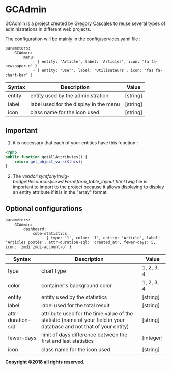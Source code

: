 # GCAdmin

GCAdmin is a project created by [Gregory Cascales](https://www.cascales.fr/) to reuse several types of administrations in different web projects.

The configuration will be mainly in the config/services.yaml file :
```
parameters:
    GCAdmin:
        menu:
            - { entity: 'Article', label: 'Articles', icon: 'fa fa-newspaper-o' }
            - { entity: 'User', label: 'Utilisateurs', icon: 'fas fa-chart-bar' }
```

| Syntax  | Description |   Value    |
|---------|-------------|------------|
| entity | entity used by the administration | [string] |
| label | label used for the display in the menu | [string] |
| icon | class name for the icon used | [string] |

## Important

1. it is necessary that each of your entities have this function :
```php
<?php
public function getAllAttributes() {
    return get_object_vars($this);
}
```

2. The *vendor\symfony\twig-bridge\Resources\views\Form\form_table_layout.html.twig* file is important to import to the project because it allows displaying to display an entity attribute if it is in the "array" format.

## Optional configurations

```
parameters:
    GCAdmin:
        dashboard:
            cube-statistics:
                - { type: '1', color: '1', entity: 'Article', label: 'Articles postés', attr-duration-sql: 'created_at', fewer-days: 5, icon: 'zmdi zmdi-account-o' }
```

| Syntax  | Description |   Value    |
|---------|-------------|------------|
| type  | chart type    | 1, 2, 3, 4 |
| color | container's background color| 1, 2, 3, 4 |
| entity | entity used by the statistics | [string] |
| label | label used for the total result | [string] |
| attr-duration-sql | attribute used for the time value of the statistic (name of your field in your database and not that of your entity) | [string] |
| fewer-days | limit of days difference between the first and last statistics | [integer] |
| icon | class name for the icon used | [string] |



**Copyright ©2018 all rights reserved.**
